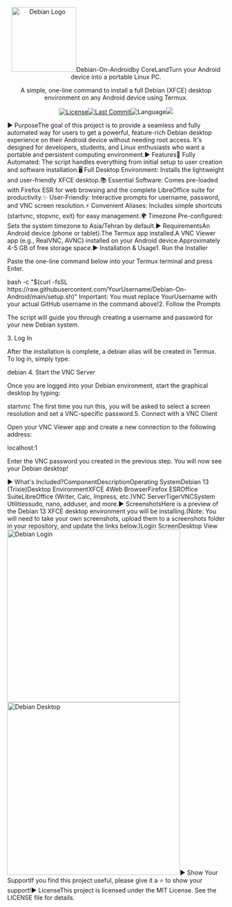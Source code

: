 <div align="center"><img src="https://raw.githubusercontent.com/debian-infra/artwork/main/logo/debian-logo-256.png" alt="Debian Logo" width="150"/>Debian-On-Androidby CoreLandTurn your Android device into a portable Linux PC.<p>A simple, one-line command to install a full Debian (XFCE) desktop environment on any Android device using Termux.</p><p><a href="https://github.com/YourUsername/Debian-On-Android/blob/main/LICENSE"><img src="https://img.shields.io/github/license/YourUsername/Debian-On-Android?style=for-the-badge" alt="License"></a><a href="https://github.com/YourUsername/Debian-On-Android/commits/main"><img src="https://img.shields.io/github/last-commit/YourUsername/Debian-On-Android?style=for-the-badge" alt="Last Commit"></a><img src="https://img.shields.io/badge/Language-Bash-blue?style=for-the-badge" alt="Language"><a href="https://hits.seeyoufarm.com"><img src="https://hits.seeyoufarm.com/api/count/incr/badge.svg?url=https%3A%2F%2Fgithub.com%2FYourUsername%2FDebian-On-Android&count_bg=%2379C83D&title_bg=%23555555&icon=&icon_color=%23E7E7E7&title=visitors&edge_flat=false"/></a></p></div>► PurposeThe goal of this project is to provide a seamless and fully automated way for users to get a powerful, feature-rich Debian desktop experience on their Android device without needing root access. It's designed for developers, students, and Linux enthusiasts who want a portable and persistent computing environment.► Features🚀 Fully Automated: The script handles everything from initial setup to user creation and software installation.🖥️ Full Desktop Environment: Installs the lightweight and user-friendly XFCE desktop.📚 Essential Software: Comes pre-loaded with Firefox ESR for web browsing and the complete LibreOffice suite for productivity.✨ User-Friendly: Interactive prompts for username, password, and VNC screen resolution.⚡ Convenient Aliases: Includes simple shortcuts (startvnc, stopvnc, exit) for easy management.🌍 Timezone Pre-configured: Sets the system timezone to Asia/Tehran by default.► RequirementsAn Android device (phone or tablet).The Termux app installed.A VNC Viewer app (e.g., RealVNC, AVNC) installed on your Android device.Approximately 4-5 GB of free storage space.► Installation & Usage1. Run the Installer<p>Paste the one-line command below into your Termux terminal and press Enter.</p>bash -c "$(curl -fsSL https://raw.githubusercontent.com/YourUsername/Debian-On-Android/main/setup.sh)"
Important: You must replace YourUsername with your actual GitHub username in the command above!2. Follow the Prompts<p>The script will guide you through creating a username and password for your new Debian system.</p>3. Log In<p>After the installation is complete, a debian alias will be created in Termux. To log in, simply type:</p>debian
4. Start the VNC Server<p>Once you are logged into your Debian environment, start the graphical desktop by typing:</p>startvnc
The first time you run this, you will be asked to select a screen resolution and set a VNC-specific password.5. Connect with a VNC Client<p>Open your VNC Viewer app and create a new connection to the following address:</p>localhost:1
<p>Enter the VNC password you created in the previous step. You will now see your Debian desktop!</p>► What's Included?ComponentDescriptionOperating SystemDebian 13 (Trixie)Desktop EnvironmentXFCE 4Web BrowserFirefox ESROffice SuiteLibreOffice (Writer, Calc, Impress, etc.)VNC ServerTigerVNCSystem Utilitiessudo, nano, adduser, and more.► ScreenshotsHere is a preview of the Debian 13 XFCE desktop environment you will be installing.(Note: You will need to take your own screenshots, upload them to a screenshots folder in your repository, and update the links below.)Login ScreenDesktop View<img src="https://raw.githubusercontent.com/YourUsername/Debian-On-Android/main/screenshots/screenshot1.png" alt="Debian Login" width="400"/><img src="https://raw.githubusercontent.com/YourUsername/Debian-On-Android/main/screenshots/screenshot2.png" alt="Debian Desktop" width="400"/>► Show Your SupportIf you find this project useful, please give it a ⭐ to show your support!► LicenseThis project is licensed under the MIT License. See the LICENSE file for details.
